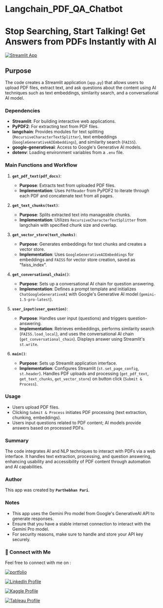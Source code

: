 # **Langchain_PDF_QA_Chatbot**

# **Stop Searching, Start Talking! Get Answers from PDFs Instantly with AI**

[![Streamlit App](https://img.shields.io/badge/Streamlit_App_-Langchain_PDF_Reader-ff69b4.svg?style=for-the-badge&logo=Streamlit)](https://langchainragpdfreaderappfaiss-myfsbfmgvenjnyczran4ch.streamlit.app/)


## Purpose

The code creates a Streamlit application (`app.py`) that allows users to upload PDF files, extract text, and ask questions about the content using AI techniques such as text embeddings, similarity search, and a conversational AI model.

### Dependencies

- **Streamlit**: For building interactive web applications.
- **PyPDF2**: For extracting text from PDF files.
- **langchain**: Provides modules for text splitting (`RecursiveCharacterTextSplitter`), text embeddings (`GoogleGenerativeAIEmbeddings`), and similarity search (`FAISS`).
- **google-generativeai**: Access to Google's Generative AI models.
- **dotenv**: Loading environment variables from a `.env` file.

### Main Functions and Workflow

1. **`get_pdf_text(pdf_docs)`**:
   - **Purpose**: Extracts text from uploaded PDF files.
   - **Implementation**: Uses `PdfReader` from PyPDF2 to iterate through each PDF and concatenate text from all pages.

2. **`get_text_chunks(text)`**:
   - **Purpose**: Splits extracted text into manageable chunks.
   - **Implementation**: Utilizes `RecursiveCharacterTextSplitter` from langchain with specified chunk size and overlap.

3. **`get_vector_store(text_chunks)`**:
   - **Purpose**: Generates embeddings for text chunks and creates a vector store.
   - **Implementation**: Uses `GoogleGenerativeAIEmbeddings` for embeddings and `FAISS` for vector store creation, saved as "faiss_index".

4. **`get_conversational_chain()`**:
   - **Purpose**: Sets up a conversational AI chain for question answering.
   - **Implementation**: Defines a prompt template and initializes `ChatGoogleGenerativeAI` with Google's Generative AI model (`gemini-1.5-pro-latest`).

5. **`user_input(user_question)`**:
   - **Purpose**: Handles user input (questions) and triggers question-answering.
   - **Implementation**: Retrieves embeddings, performs similarity search (`FAISS.load_local`), and uses the conversational AI chain (`get_conversational_chain`). Displays answer using Streamlit's `st.write`.

6. **`main()`**:
   - **Purpose**: Sets up Streamlit application interface.
   - **Implementation**: Configures Streamlit (`st.set_page_config`, `st.header`). Handles PDF uploads and processing (`get_pdf_text`, `get_text_chunks`, `get_vector_store`) on button click (`Submit & Process`).

### Usage

- Users upload PDF files.
- Clicking `Submit & Process` initiates PDF processing (text extraction, chunking, embeddings).
- Users input questions related to PDF content; AI models provide answers based on processed PDFs.

### Summary

The code integrates AI and NLP techniques to interact with PDFs via a web interface. It handles text extraction, processing, and question answering, enhancing usability and accessibility of PDF content through automation and AI capabilities.


### Author

This app was created by **`Parthebhan Pari`**.

### Notes

- This app uses the Gemini Pro model from Google's GenerativeAI API to generate responses.
- Ensure that you have a stable internet connection to interact with the Gemini Pro model.
- For security reasons, make sure to handle and store your API key securely.


### **🔗 Connect with Me**

Feel free to connect with me on :

[![portfolio](https://img.shields.io/badge/my_portfolio-000?style=for-the-badge&logo=ko-fi&logoColor=white)](https://parthebhan143.wixsite.com/datainsights)

[![LinkedIn Profile](https://img.shields.io/badge/LinkedIn_Profile-000?style=for-the-badge&logo=linkedin&logoColor=white)](https://www.linkedin.com/in/parthebhan)

[![Kaggle Profile](https://img.shields.io/badge/Kaggle_Profile-000?style=for-the-badge&logo=kaggle&logoColor=white)](https://www.kaggle.com/parthebhan)

[![Tableau Profile](https://img.shields.io/badge/Tableau_Profile-000?style=for-the-badge&logo=tableau&logoColor=white)](https://public.tableau.com/app/profile/parthebhan.pari/vizzes)
